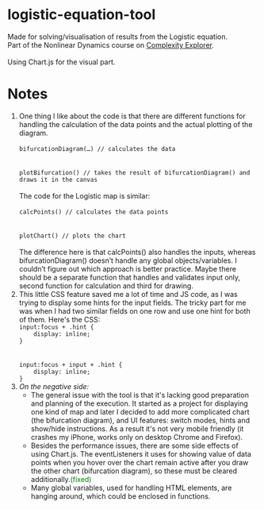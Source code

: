 # logistic-equation-tool

Made for solving/visualisation of results from the Logistic equation.<br>
Part of the Nonlinear Dynamics course on <a href='https://www.complexityexplorer.org/courses/92-nonlinear-dynamics-mathematical-and-computational-approaches/'>Complexity Explorer</a>.<br><br>
Using Chart.js for the visual part.

# Notes

<ol>
<li> One thing I like about the code is that there are different functions for handling the calculation of the data points and the actual plotting of the diagram.
<br><code>
bifurcationDiagram(…) // calculates the data
</code><br>
<code>
plotBifurcation() // takes the result of bifurcationDiagram() and draws it in the canvas
</code><br>
The code for the Logistic map is similar:
<br><code>
calcPoints() // calculates the data points
</code><br>
<code>
plotChart() // plots the chart
</code><br>
The difference here is that calcPoints() also handles the inputs, whereas bifurcationDiagram() doesn’t handle any global objects/variables. I couldn’t figure out which approach is better practice. Maybe there should be a separate function that handles and validates input only, second function for calculation and third for drawing.
</li>
<li> This little CSS feature saved me a lot of time and JS code, as I was trying to display some hints for the input fields. The tricky part for me was when I had two similar fields on one row and use one hint for both of them. Here's the CSS:
<code>
input:focus + .hint {
	display: inline;
}
</code><br>
<code>
input:focus + input + .hint {
	display: inline;
}
</code></li>

<li><em>On the negative side:</em> <ul>
	<li>The general issue with the tool is that it's lacking good preparation and planning of the execution. It started as a project for displaying one kind of map and later I decided to add more complicated chart (the bifurcation diagram), and UI features: switch modes, hints and show/hide instructions. As a result it's not very mobile friendly (it crashes my iPhone, works only on desktop Chrome and Firefox).</li>
	<li>Besides the performance issues, there are some side effects of using Chart.js. The eventListeners it uses for showing value of data points when you hover over the chart remain active after you draw the other chart (bifurcation diagram), so these must be cleared additionally.<span style="color: green">(fixed)</span></li>
<li>Many global variables, used for handling HTML elements, are hanging around, which could be enclosed in functions.</li>
	</ul>
</ol>

